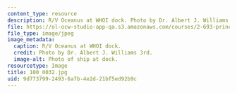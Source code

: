 ```yaml
---
content_type: resource
description: R/V Oceanus at WHOI dock. Photo by Dr. Albert J. Williams 3rd.
file: https://ol-ocw-studio-app-qa.s3.amazonaws.com/courses/2-693-principles-of-oceanographic-instrument-systems-sensors-and-measurements-13-998-spring-2004/9d77379924936a7b4e2d21bf5ed92b9c_100_0032.jpg
file_type: image/jpeg
image_metadata:
  caption: R/V Oceanus at WHOI dock.
  credit: Photo by Dr. Albert J. Williams 3rd.
  image-alt: Photo of ship at dock.
resourcetype: Image
title: 100_0032.jpg
uid: 9d773799-2493-6a7b-4e2d-21bf5ed92b9c
---
```


